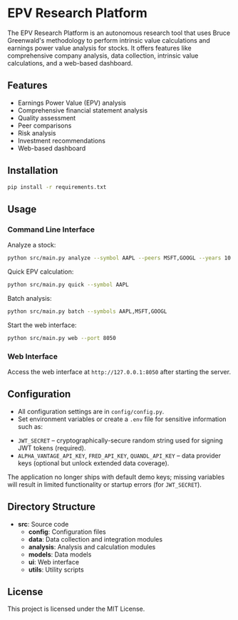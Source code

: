 # EPV Research Platform

The EPV Research Platform is an autonomous research tool that uses Bruce Greenwald's methodology to perform intrinsic value calculations and earnings power value analysis for stocks. It offers features like comprehensive company analysis, data collection, intrinsic value calculations, and a web-based dashboard.

## Features

- Earnings Power Value (EPV) analysis
- Comprehensive financial statement analysis
- Quality assessment
- Peer comparisons
- Risk analysis
- Investment recommendations
- Web-based dashboard

## Installation

```bash
pip install -r requirements.txt
```

## Usage

### Command Line Interface

Analyze a stock:

```bash
python src/main.py analyze --symbol AAPL --peers MSFT,GOOGL --years 10 --export json
```

Quick EPV calculation:

```bash
python src/main.py quick --symbol AAPL
```

Batch analysis:

```bash
python src/main.py batch --symbols AAPL,MSFT,GOOGL
```

Start the web interface:

```bash
python src/main.py web --port 8050
```

### Web Interface

Access the web interface at `http://127.0.0.1:8050` after starting the server.

## Configuration

- All configuration settings are in `config/config.py`.
- Set environment variables or create a `.env` file for sensitive information such as:

* `JWT_SECRET` – cryptographically-secure random string used for signing JWT tokens (required).
* `ALPHA_VANTAGE_API_KEY`, `FRED_API_KEY`, `QUANDL_API_KEY` – data provider keys (optional but unlock extended data coverage).

The application no longer ships with default demo keys; missing variables will result in limited functionality or startup errors (for `JWT_SECRET`).

## Directory Structure

- **src**: Source code
  - **config**: Configuration files
  - **data**: Data collection and integration modules
  - **analysis**: Analysis and calculation modules
  - **models**: Data models
  - **ui**: Web interface
  - **utils**: Utility scripts

## License

This project is licensed under the MIT License.
